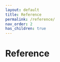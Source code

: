 ```yaml
---
layout: default
title: Reference
permalink: /reference/
nav_order: 2
has_children: true
---
```

# Reference